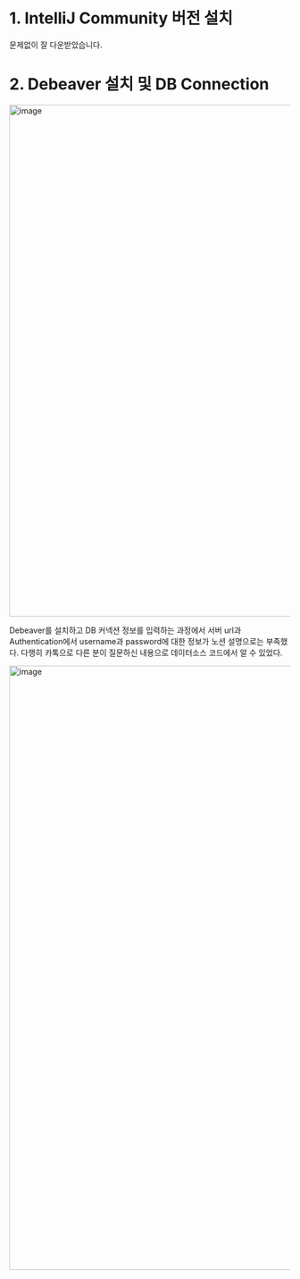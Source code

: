 # 1. IntelliJ Community 버전 설치

문제없이 잘 다운받았습니다.

# 2. Debeaver 설치 및 DB Connection

<img width="916" alt="image" src="https://github.com/dkdlvhs/1-/assets/155410316/d0dce03b-ef97-4f35-b8c8-6b44b362aba5">

  <property name="url" value="jdbc:mariadb://comento-db.cxw60aio6p3o.ap-northeast-2.rds.amazonaws.com:43306/statistic"></property>
  <property name="username" value="admin"/>
  <property name="password" value="devfunpj12345"/>

Debeaver를 설치하고 DB 커넥션 정보를 입력하는 과정에서 서버 url과 Authentication에서 username과 password에 대한 정보가 노션 설명으로는 부족했다.
다행히 카톡으로 다른 분이 질문하신 내용으로 데이터소스 코드에서 알 수 있었다. 

<img width="1082" alt="image" src="https://github.com/dkdlvhs/1-/assets/155410316/fc96e915-7103-4c8f-8ace-4b271a8c4804">
